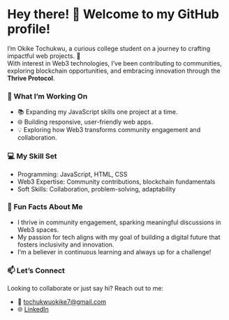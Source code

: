 # Hey there! 👋 Welcome to my GitHub profile!  

I’m Okike Tochukwu, a curious college student on a journey to crafting impactful web projects. 🚀  
With interest in Web3 technologies, I’ve been contributing to communities, exploring blockchain opportunities, and embracing innovation through the **Thrive Protocol**.  

### 🌱 What I’m Working On  
- 📚 Expanding my JavaScript skills one project at a time.  
- 🌐 Building responsive, user-friendly web apps.  
- 💡 Exploring how Web3 transforms community engagement and collaboration.  

### 💻 My Skill Set  
- Programming: JavaScript, HTML, CSS  
- Web3 Expertise: Community contributions, blockchain fundamentals
- Soft Skills: Collaboration, problem-solving, adaptability  

### 🚀 Fun Facts About Me  
- I thrive in community engagement, sparking meaningful discussions in Web3 spaces.  
- My passion for tech aligns with my goal of building a digital future that fosters inclusivity and innovation.  
- I’m a believer in continuous learning and always up for a challenge!  

### 📫 Let’s Connect  
Looking to collaborate or just say hi? Reach out to me:  
- 💌 [tochukwuokike7@gmail.com](mailto:tochukwuokike7@gmail.com)  
- 🌐 [LinkedIn](https://www.linkedin.com/in/tochukwu-okike/)  


